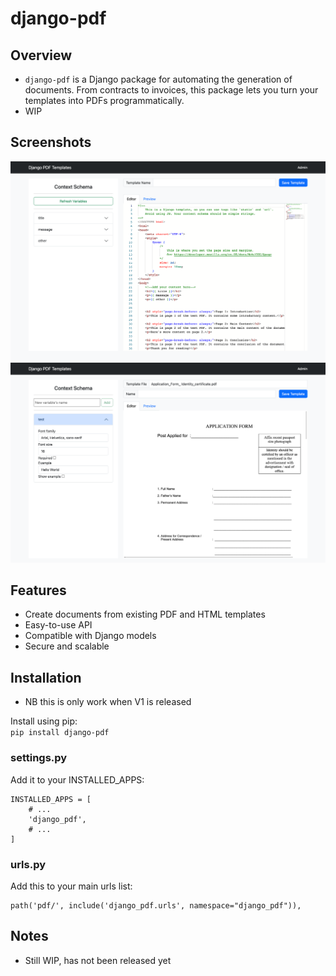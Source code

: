 # django-pdf

## Overview
- `django-pdf` is a Django package for automating the generation of documents. From contracts to invoices, this package lets you turn your templates into PDFs programmatically.
- WIP

## Screenshots
![img.png](screenshots/html_template.png)
![img.png](screenshots/pdf_template.png)

## Features
- Create documents from existing PDF and HTML templates
- Easy-to-use API
- Compatible with Django models
- Secure and scalable

## Installation
* NB this is only work when V1 is released

Install using pip:<br>
```pip install django-pdf``` 

### settings.py

Add it to your INSTALLED_APPS:
```
INSTALLED_APPS = [
    # ...
    'django_pdf',
    # ...
]
```

### urls.py

Add this to your main urls list:

```
path('pdf/', include('django_pdf.urls', namespace="django_pdf")),
```

## Notes
- Still WIP, has not been released yet